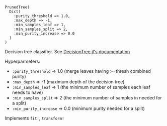 ```
PrunedTree(
  Dict(
    :purity_threshold => 1.0,
    :max_depth => -1,
    :min_samples_leaf => 1,
    :min_samples_split => 2,
    :min_purity_increase => 0.0
  )
)
```

Decision tree classifier.   See [DecisionTree.jl's documentation](https://github.com/bensadeghi/DecisionTree.jl)

Hyperparmeters:

  * `:purity_threshold` => 1.0 (merge leaves having >=thresh combined purity)
  * `:max_depth` => -1 (maximum depth of the decision tree)
  * `:min_samples_leaf` => 1 (the minimum number of samples each leaf needs to have)
  * `:min_samples_split` => 2 (the minimum number of samples in needed for a split)
  * `:min_purity_increase` => 0.0 (minimum purity needed for a split)

Implements `fit!`, `transform!`
